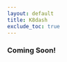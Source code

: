 ```yaml
---
layout: default
title: K8dash
exclude_toc: true
---
```


<h3>Coming Soon!</h3>

<!--img src="{{ site.baseurl }}/images/k8dash.png" style="max-width:125px;max-height:125px;clear:both;padding:10px;" /-->